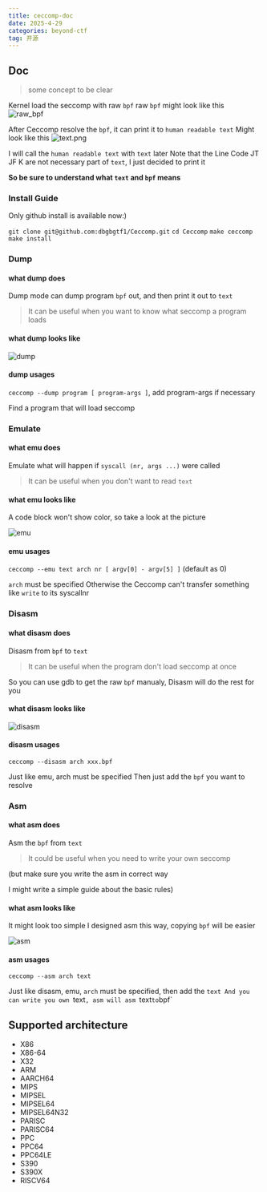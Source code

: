 ```yaml
---
title: ceccomp-doc
date: 2025-4-29
categories: beyond-ctf
tag: 开源
---
```

## Doc

> some concept to be clear

Kernel load the seccomp with raw `bpf`
raw `bpf` might look like this
![raw_bpf](./ceccomp-doc/raw_bpf.png)

After Ceccomp resolve the `bpf`, it can print it to `human readable text`
Might look like this
![text.png](./ceccomp-doc/text.png)

I will call the `human readable text` with `text` later
Note that the Line Code JT JF K are not necessary part of `text`, I just decided to print it

**So be sure to understand what `text` and `bpf` means**

### Install Guide

Only github install is available now:)

`git clone git@github.com:dbgbgtf1/Ceccomp.git`
`cd Ceccomp`
`make ceccomp`
`make install`

### Dump

#### what dump does

Dump mode can dump program `bpf` out, and then print it out to `text`

> It can be useful when you want to know what seccomp a program loads

#### what dump looks like

![dump](./ceccomp-doc/dump.png)

#### dump usages

`ceccomp --dump program [ program-args ]`, add program-args if necessary

Find a program that will load seccomp

### Emulate

#### what emu does

Emulate what will happen if `syscall (nr, args ...)` were called

> It can be useful when you don't want to read `text`

#### what emu looks like

A code block won't show color, so take a look at the picture

![emu](./ceccomp-doc/emu.png)

#### emu usages

`ceccomp --emu text arch nr [ argv[0] - argv[5] ]`
(default as 0)

`arch` must be specified
Otherwise the Ceccomp can't transfer something like `write` to its syscallnr

### Disasm

#### what disasm does

Disasm from `bpf` to `text`

> It can be useful when the program don't load seccomp at once

So you can use gdb to get the raw `bpf` manualy, Disasm will do the rest for you

#### what disasm looks like

![disasm](./ceccomp-doc/disasm.png)

#### disasm usages

`ceccomp --disasm arch xxx.bpf`

Just like emu, arch must be specified
Then just add the `bpf` you want to resolve

### Asm

#### what asm does

Asm the `bpf` from `text`

> It could be useful when you need to write your own seccomp

(but make sure you write the asm in correct way

I might write a simple guide about the basic rules)

#### what asm looks like

It might look too simple
I designed asm this way, copying `bpf` will be easier

![asm](./ceccomp-doc/asm.png)

#### asm usages

`ceccomp --asm arch text`

Just like disasm, emu, `arch` must be specified, then add the `text
And you can write you own `text`, asm will asm `text` to `bpf`

## Supported architecture
- X86
- X86-64
- X32
- ARM
- AARCH64
- MIPS
- MIPSEL
- MIPSEL64
- MIPSEL64N32
- PARISC
- PARISC64
- PPC
- PPC64
- PPC64LE
- S390
- S390X
- RISCV64
